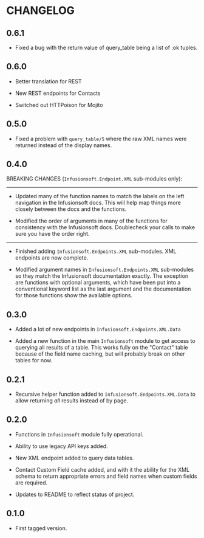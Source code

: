 CHANGELOG
=========
0.6.1
-----
* Fixed a bug with the return value of query_table being a list of :ok tuples.

0.6.0
-----

* Better translation for REST

* New REST endpoints for Contacts

* Switched out HTTPoison for Mojito

0.5.0
-----

* Fixed a problem with `query_table/5` where the raw XML names were returned instead of the display names.


0.4.0
-----

BREAKING CHANGES (`Infusionsoft.Endpoint.XML` sub-modules only):
* **
* Updated many of the function names to match the labels on the left navigation in the Infusionsoft docs. This will help map things more closely between the docs and the functions.

* Modified the order of arguments in many of the functions for consistency with the Infusionsoft docs. Doublecheck your calls to make sure you have the order right.
* **

* Finished adding `Infusionsoft.Endpoints.XML` sub-modules. XML endpoints are now complete.
  
* Modified argument names in `Infusionsoft.Endpoints.XML` sub-modules so they match the Infusionsoft documentation exactly. The exception are functions with optional arguments, which have been put into a conventional keyword list as the last argument and the documentation for those functions show the available options.

0.3.0
-----

* Added a lot of new endpoints in `Infusionsoft.Endpoints.XML.Data`
  
* Added a new function in the main `Infusionsoft` module to get access to querying all results of a table. This works fully on the "Contact" table because of the field name caching, but will probably break on other tables for now.

0.2.1
-----

* Recursive helper function added to `Infusionsoft.Endpoints.XML.Data` to allow returning _all_ results instead of by page.

0.2.0
-----

* Functions in `Infusionsoft` module fully operational.

* Ability to use legacy API keys added.
  
* New XML endpoint added to query data tables.
  
* Contact Custom Field cache added, and with it the ability for the XML schema to return appropriate errors and field names when custom fields are required.

* Updates to README to reflect status of project.

0.1.0
-----

* First tagged version.